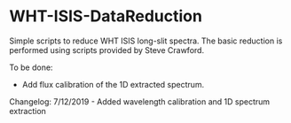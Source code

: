 # WHT-ISIS-DataReduction
Simple scripts to reduce WHT ISIS long-slit spectra. The basic reduction is performed using scripts provided by Steve Crawford.

To be done: 

- Add flux calibration of the 1D extracted spectrum.

Changelog:
7/12/2019 - Added wavelength calibration and 1D spectrum extraction
